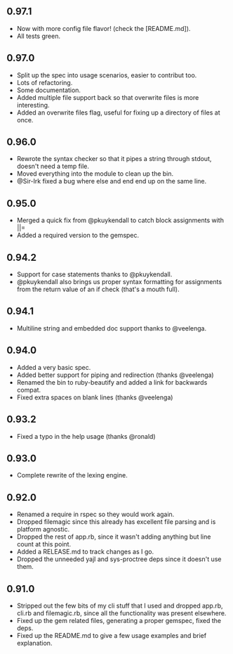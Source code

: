 ## 0.97.1
* Now with more config file flavor! (check the [README.md]).
* All tests green.

## 0.97.0
* Split up the spec into usage scenarios, easier to contribut too.
* Lots of refactoring.
* Some documentation.
* Added multiple file support back so that overwrite files is more interesting.
* Added an overwrite files flag, useful for fixing up a directory of files at once.

## 0.96.0
* Rewrote the syntax checker so that it pipes a string through stdout, doesn't need a temp file.
* Moved everything into the module to clean up the bin.
* @Sir-Irk fixed a bug where else and end end up on the same line.

## 0.95.0
* Merged a quick fix from @pkuykendall to catch block assignments with ||=
* Added a required version to the gemspec.

## 0.94.2
* Support for case statements thanks to @pkuykendall.
* @pkuykendall also brings us proper syntax formatting for assignments from the return value of an if check (that's a mouth full).

## 0.94.1
* Multiline string and embedded doc support thanks to @veelenga.

## 0.94.0
* Added a very basic spec.
* Added better support for piping and redirection (thanks @veelenga)
* Renamed the bin to ruby-beautify and added a link for backwards compat.
* Fixed extra spaces on blank lines (thanks @veelenga)

## 0.93.2
* Fixed a typo in the help usage (thanks @ronald)

## 0.93.0
* Complete rewrite of the lexing engine.

## 0.92.0
* Renamed a require in rspec so they would work again.
* Dropped filemagic since this already has excellent file parsing and is platform agnostic.
* Dropped the rest of app.rb, since it wasn't adding anything but line count at this point.
* Added a RELEASE.md to track changes as I go.
* Dropped the unneeded yajl and sys-proctree deps since it doesn't use them.

## 0.91.0
* Stripped out the few bits of my cli stuff that I used and dropped app.rb, cli.rb and filemagic.rb, since all the functionality was present elsewhere.
* Fixed up the gem related files, generating a proper gemspec, fixed the deps.
* Fixed up the README.md to give a few usage examples and brief explanation.

